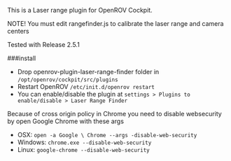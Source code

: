 This is a Laser range plugin for OpenROV Cockpit.

NOTE! You must edit rangefinder.js to calibrate the laser range and camera centers

Tested with Release 2.5.1


###install
* Drop openrov-plugin-laser-range-finder folder in ```/opt/openrov/cockpit/src/plugins```
* Restart OpenROV ```/etc/init.d/openrov restart```
* You can enable/disable the plugin at ```settings > Plugins to enable/disable > Laser Range Finder```

Because of cross origin policy in Chrome you need to disable websecurity by open Google Chrome with these args
* OSX: ```open -a Google \ Chrome --args -disable-web-security```
* Windows: ```chrome.exe --disable-web-security```
* Linux: ```google-chrome --disable-web-security```

